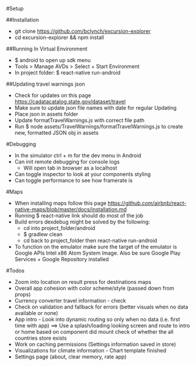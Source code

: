 #Setup

##Installation
- git clone https://github.com/bclynch/excursion-explorer
- cd excursion-explorer && npm install

##Running In Virtual Environment
- $ android to open up sdk menu
- Tools > Manage AVDs > Select + Start Environment
- In project folder: $ react-native run-android

##Updating travel warnings json
- Check for updates on this page https://cadatacatalog.state.gov/dataset/travel
- Make sure to update json file names with date for regular Updating
- Place json in assets folder
- Update formatTravelWarnings.js with correct file path
- Run $ node assets/TravelWarnings/formatTravelWarnings.js to create new, formatted JSON obj in assets

#Debugging
- In the simulator ctrl + m for the dev menu in Android
- Can init remote debugging for console logs
  - Will open tab in browser as a localhost
- Can toggle inspector to look at your components styling
- Can toggle performance to see how framerate is

#Maps
- When installing maps follow this page https://github.com/airbnb/react-native-maps/blob/master/docs/installation.md
- Running $ react-native link should do most of the job
- Build errors dexdebug might be solved by the following:
  - cd into project_folder/android
  - $ gradlew clean
  - cd back to project_folder then react-native run-android
- To function on the emulator make sure the target of the emulator is Google APIs Intel x86 Atom System Image. Also be sure Google Play Services + Google Repository installed

#Todos
- Zoom into location on result press for destinations maps
- Overall app cohesion with color scheme/style (passed down from props)
- Currency converter travel information - check
- Check on validation and fallback for errors (better visuals when no data available or none)
- App intro - Look into dynamic routing so only when no data (i.e. first time with app) ==> Use a splash/loading looking screen and route to intro or home based on component did mount check of whether the all countries store exists
- Work on caching permissions (Settings information saved in store)
- Visualizations for climate information - Chart template finished
- Settings page (about, clear memory, rate app)
